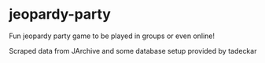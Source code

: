 # jeopardy-party
Fun jeopardy party game to be played in groups or even online!

Scraped data from JArchive and some database setup provided by tadeckar

